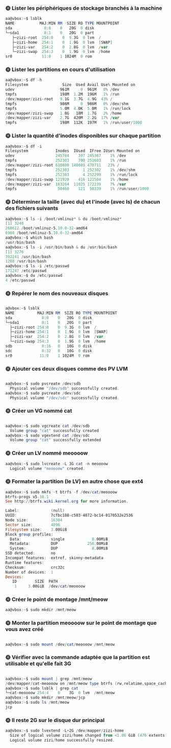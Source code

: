 ### 🌞 Lister les périphériques de stockage branchés à la machine

```powershell
aa@vbox:~$ lsblk
NAME           MAJ:MIN RM  SIZE RO TYPE MOUNTPOINT
sda              8:0    0   20G  0 disk
└─sda1           8:1    0   20G  0 part
   ├─zizi-root  254:0    0  9.3G  0 lvm  /
   ├─zizi-home  254:1    0  1.9G  0 lvm  [SWAP]
   ├─zizi-var   254:2    0  2.8G  0 lvm  /var
   └─zizi-swap  254:3    0  1.9G  0 lvm  /home
sr0             11:0    1 1024M  0 rom
```

### 🌞 Lister les partitions en cours d'utilisation
```powershell
aa@vbox:~$ df -h
Filesystem               Size  Used Avail Use% Mounted on
udev                    961M     0  961M   0% /dev
tmpfs                   198M  1.2M  196M   1% /run
/dev/mapper/zizi-root   9.1G  3.7G  4.9G  43% /
tmpfs                   986M     0  986M   0% /dev/shm
tmpfs                   5.0M  4.0K  5.0M   1% /run/lock
/dev/mapper/zizi-swap   1.8G   18M  1.7G   2% /home
/dev/mapper/zizi-var    2.7G  420M  2.2G  17% /var
tmpfs                   198M  112K  197M   1% /run/user/1000
```

### 🌞 Lister la quantité d'inodes disponibles sur chaque partition

```powershell
aa@vbox:~$ df -i
Filesystem            Inodes  IUsed  IFree IUse% Mounted on
udev                  245784    397 245387    1% /dev
tmpfs                 252303    700 251603    1% /run
/dev/mapper/zizi-root 610800 140089 470711   23% /
tmpfs                 252303      1 252302    1% /dev/shm
tmpfs                 252303      4 252299    1% /run/lock
/dev/mapper/zizi-swap 121920    416 121504    1% /home
/dev/mapper/zizi-var  183264  11025 172239    7% /var
tmpfs                  50460    121  50339    1% /run/user/1000
```

### 🌞 Déterminer la taille (avec du) et l'inode (avec ls) de chacun des fichiers suivants

```powershell 
aa@vbox:~$ ls -i /boot/vmlinuz* & du /boot/vmlinuz*
[1] 3248
260612 /boot/vmlinuz-5.10.0-32-amd64
6908 /boot/vmlinuz-5.10.0-32-amd64
aa@vbox:~$ which bash
/usr/bin/bash
aa@vbox:~$ ls -i /usr/bin/bash & du /usr/bin/bash
[1] 3276
392241 /usr/bin/bash
1208 /usr/bin/bash
aa@vbox:~$ ls -i /etc/passwd
171247 /etc/passwd
aa@vbox:~$ du /etc/passwd
4 /etc/passwd
```

### 🌞 Repérer le nom des nouveaux disques

```powershell

a@vbox:~$ lsblk
NAME          MAJ:MIN RM  SIZE RO TYPE MOUNTPOINT
sda             8:0    0   20G  0 disk
└─sda1          8:1    0   20G  0 part
  ├─zizi-root 254:0    0  9.3G  0 lvm  /
  ├─zizi-home 254:1    0  1.9G  0 lvm  [SWAP]
  ├─zizi-var  254:2    0  2.8G  0 lvm  /var
  └─zizi-swap 254:3    0  1.9G  0 lvm  /home
sdb             8:16   0   10G  0 disk
sdc             8:32   0   10G  0 disk
sr0            11:0    1 1024M  0 rom

```
### 🌞 Ajouter ces deux disques comme des PV LVM
```powershell

aa@vbox:~$ sudo pvcreate /dev/sdb
  Physical volume "/dev/sdb" successfully created.
aa@vbox:~$ sudo pvcreate /dev/sdc
  Physical volume "/dev/sdc" successfully created.


```

### 🌞 Créer un VG nommé cat

```powershell

aa@vbox:~$ sudo vgcreate cat /dev/sdb
  Volume group "cat" successfully created
aa@vbox:~$ sudo vgextend cat /dev/sdc
  Volume group "cat" successfully extended

  ```

### 🌞 Créer un LV nommé meoooow

```powershell
aa@vbox:~$ sudo lvcreate -L 3G cat -n meoooow
  Logical volume "meoooow" created.

```

### 🌞 Formater la partition (le LV) en autre chose que ext4

```powershell
aa@vbox:~$ sudo mkfs -t btrfs -f /dev/cat/meoooow
btrfs-progs v5.10.1
See http://btrfs.wiki.kernel.org for more information.

Label:              (null)
UUID:               7cfbc188-c503-4072-bc14-0170532e2536
Node size:          16384
Sector size:        4096
Filesystem size:    3.00GiB
Block group profiles:
  Data:             single            8.00MiB
  Metadata:         DUP             256.00MiB
  System:           DUP               8.00MiB
SSD detected:       no
Incompat features:  extref, skinny-metadata
Runtime features:  
Checksum:           crc32c
Number of devices:  1
Devices:
   ID        SIZE  PATH
    1     3.00GiB  /dev/cat/meoooow
```

### 🌞 Créer le point de montage /mnt/meow

```powershell
aa@vbox:~$ sudo mkdir /mnt/meow
```

### 🌞 Monter la partition meoooow sur le point de montage que vous avez créé

```powershell

aa@vbox:~$ sudo mount /dev/cat/meoooow /mnt/meow

```

### 🌞 Vérifier avec la commande adaptée que la partition est utilisable et qu'elle fait 3G

```powershell

aa@vbox:~$ sudo mount | grep /mnt/meow
/dev/mapper/cat-meoooow on /mnt/meow type btrfs (rw,relatime,space_cache,subvolid=5,subvol=/)
aa@vbox:~$ sudo lsblk | grep cat
└─cat-meoooow 254:4    0    3G  0 lvm  /mnt/meow
aa@vbox:~$ sudo mkdir /mnt/meow/jcp
aa@vbox:~$ sudo ls /mnt/meow
jcp

```

### 🌞 Il reste 2G sur le disque dur principal

```powershell
aa@vbox:~$ sudo lvextend -L+2G /dev/mapper/zizi-home
  Size of logical volume zizi/home changed from <1.86 GiB (476 extents) to <3.86 GiB (988 extents).
  Logical volume zizi/home successfully resized.
```